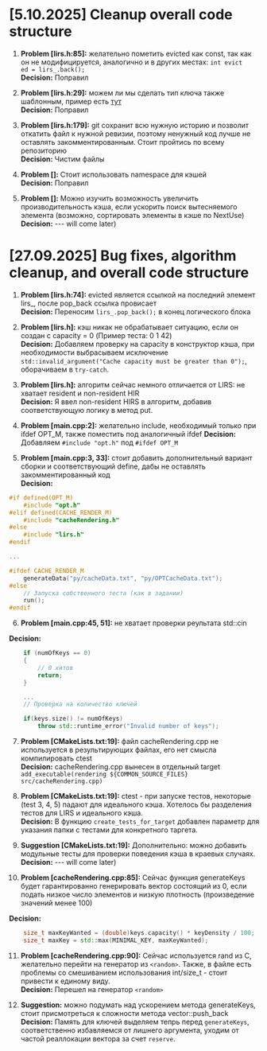 # [5.10.2025] Cleanup overall code structure

1. **Problem [lirs.h:85]:** желательно пометить evicted как const, так как он не модифицируется, аналогично и в других местах: `int evict   ed = lirs_.back();`  
**Decision:** Поправил  

2. **Problem [lirs.h:29]:** можем ли мы сделать тип ключа также шаблонным, пример есть [тут](https://github.com/tilir/cpp-graduate/blob/master/01-basics/cache.hpp#L20)  
**Decision:** Поправил  

3. **Problem [lirs.h:179]:** git сохранит всю нужную историю и позволит откатить файл к нужной ревизии, поэтому ненужный код лучше не оставлять закомментированным. Стоит пройтись по всему репозиторию  
**Decision:** Чистим файлы

4. **Problem []:** Стоит использовать namespace для кэшей  
**Decision:** Поправил

5. **Problem []:** Можно изучить возможность увеличить производительность кэша, если ускорить поиск вытесняемого элемента (возможно, сортировать элементы в кэше по NextUse)
**Decision:** --- will come later)

# [27.09.2025] Bug fixes, algorithm cleanup, and overall code structure  

1. **Problem [lirs.h:74]:**  evicted является ссылкой на последний элемент lirs_, после pop_back ссылка провисает  
**Decision:** Переносим `lirs_.pop_back();` в конец логического блока

2. **Problem [lirs.h]:**  кэш никак не обрабатывает ситуацию, если он создан с capacity = 0 (Пример теста: 0 1 42)  
   **Decision:** Добавляем проверку на capacity в конструктор кэша, при необходимости выбрасываем исключение `std::invalid_argument("Cache capacity must be greater than 0");`, оборачиваем в `try-catch`.

3. **Problem [lirs.h]:**  алгоритм сейчас немного отличается от LIRS: не хватает resident и non-resident HIR  
   **Decision:** Я ввел non-resident HIRS в алгоритм, добавив соответствующую логику в метод put.

4. **Problem [main.cpp:2]:** желательно include, необходимый только при ifdef OPT_M, также поместить под аналогичный ifdef
**Decision:** Добавляем `#include "opt.h"` под `#ifdef OPT_M`

5. **Problem [main.cpp:3, 33]:** стоит добавить дополнительный вариант сборки и соответствующий define, дабы не оставлять закомментированный код  
**Decision:**

```cpp
#if defined(OPT_M)
    #include "opt.h"
#elif defined(CACHE_RENDER_M)
    #include "cacheRendering.h"
#else
    #include "lirs.h"
#endif

...

#ifdef CACHE_RENDER_M
    generateData("py/cacheData.txt", "py/OPTCacheData.txt");
#else
    // Запуска собственного теста (как в задании)
    run();
#endif
```

6. **Problem [main.cpp:45, 51]:** не хватает проверки реультата std::cin

**Decision:**

```cpp
    if (numOfKeys == 0)
    {
        // 0 хитов
        return;
    }

    ...
    // Проверка на количество ключей

    if(keys.size() != numOfKeys)
        throw std::runtime_error("Invalid number of keys");
```

7. **Problem [CMakeLists.txt:19]:** файл cacheRendering.cpp не используется в результирующих файлах, его нет смысла компилировать ctest  
**Decision:** cacheRendering.cpp вынесен в отдельный target `add_executable(rendering ${COMMON_SOURCE_FILES} src/cacheRendering.cpp)`

8. **Problem [CMakeLists.txt:19]:** ctest - при запуске тестов, некоторые (test 3, 4, 5) падают для идеального кэша. Хотелось бы разделения тестов для LIRS и идеального кэша.  
**Decision:** В функцию `create_tests_for_target` добавлен параметр для указания папки с тестами для конкретного таргета.  

9. **Suggestion [CMakeLists.txt:19]:** Дополнительно: можно добавить модульные тесты для проверки поведения кэша в краевых случаях.  
**Decision:** --- will come later)

10. **Problem [cacheRendering.cpp:85]:** Сейчас функция generateKeys будет гарантированно генерировать вектор состоящий из 0, если подать низкое число элементов и низкую плотность (произведение значений менее 100)  

**Decision:**

```cpp
    size_t maxKeyWanted = (double)keys.capacity() * keyDensity / 100;
    size_t maxKey = std::max(MINIMAL_KEY, maxKeyWanted);
```

11. **Problem [cacheRendering.cpp:90]:** Сейчас используется rand из C, желательно перейти на генератор из `<random>`. Также, в файле есть проблемы со смешиванием использования int/size_t - стоит привести к единому виду.  
**Decision:** Перешел на генератор `<random>`

12. **Suggestion:** можно подумать над ускорением метода generateKeys, стоит присмотреться к сложности метода vector::push_back  
**Decision:** Память для ключей выделяем тепрь перед `generateKeys`, соответственно избавляемся от лишнего аргумента,
уходим от частой реаллокации вектора за счет `reserve`.
